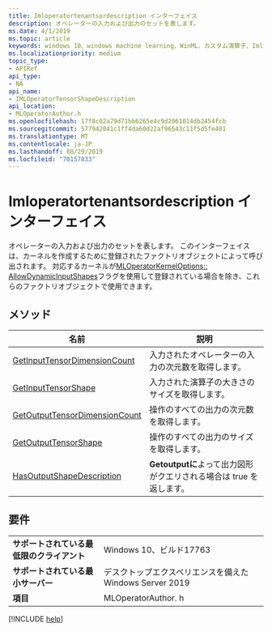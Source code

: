 ```yaml
---
title: Imloperatortenantsordescription インターフェイス
description: オペレーターの入力および出力のセットを表します。
ms.date: 4/1/2019
ms.topic: article
keywords: windows 10、windows machine learning、WinML、カスタム演算子、Imloperatorの説明
ms.localizationpriority: medium
topic_type:
- APIRef
api_type:
- NA
api_name:
- IMLOperatorTensorShapeDescription
api_location:
- MLOperatorAuthor.h
ms.openlocfilehash: 17f8c02a79d71bb6265e4c9d2061014db2454fcb
ms.sourcegitcommit: 577942041c1ff4da60d22af96543c11f5d5fe401
ms.translationtype: MT
ms.contentlocale: ja-JP
ms.lasthandoff: 08/29/2019
ms.locfileid: "70157833"
---
```

# <a name="imloperatortensorshapedescription-interface"></a>Imloperatortenantsordescription インターフェイス

オペレーターの入力および出力のセットを表します。 このインターフェイスは、カーネルを作成するために登録されたファクトリオブジェクトによって呼び出されます。 対応するカーネルが[MLOperatorKernelOptions:: AllowDynamicInputShapes](MLOperatorKernelOptions.md)フラグを使用して登録されている場合を除き、これらのファクトリオブジェクトで使用できます。

## <a name="methods"></a>メソッド

| 名前 | 説明 |
|------|-------------|
| [GetInputTensorDimensionCount](IMLOperatorTensorShapeDescription_GetInputTensorDimensionCount.md) | 入力されたオペレーターの入力の次元数を取得します。 |
| [GetInputTensorShape](IMLOperatorTensorShapeDescription_GetInputTensorShape.md) | 入力された演算子の大きさのサイズを取得します。 |
| [GetOutputTensorDimensionCount](IMLOperatorTensorShapeDescription_GetOutputTensorDimensionCount.md) | 操作のすべての出力の次元数を取得します。 |
| [GetOutputTensorShape](IMLOperatorTensorShapeDescription_GetOutputTensorShape.md) | 操作のすべての出力のサイズを取得します。 |
| [HasOutputShapeDescription](IMLOperatorTensorShapeDescription_HasOutputShapeDescription.md) | **Getoutputに**よって出力図形がクエリされる場合は true を返します。 |

## <a name="requirements"></a>要件

| | |
|-|-|
| **サポートされている最低限のクライアント** | Windows 10、ビルド17763 |
| **サポートされている最小サーバー** | デスクトップエクスペリエンスを備えた Windows Server 2019 |
| **項目** | MLOperatorAuthor. h |

[!INCLUDE [help](../../includes/get-help.md)]
